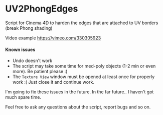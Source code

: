 # UV2PhongEdges

Script for Cinema 4D to harden the edges that are attached to UV borders (break Phong shading)

Video example https://vimeo.com/330305923

#### Known issues
- Undo doesn't work
- The script may take some time for med-poly objects (1-2 min or even more). Be patient please :)
- The `Texture View` window must be opened at least once for properly work :(
Just close it and continue work.

I'm going to fix these issues in the future. In the far future.. I haven't got much spare time. 

Feel free to ask any questions about the script, report bugs and so on.